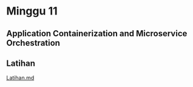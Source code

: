 # Minggu 11
## Application Containerization and Microservice Orchestration

## Latihan
[Latihan.md](https://github.com/AlfianZhanitra/tekn-cloud-computing/blob/main/minggu-11/Latihan.md)